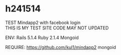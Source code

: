 # h241514
TEST Mindapp2 with facebook login  
THIS IS MY TEST SITE 
CODE MAY NOT UPDATED

ENV: 
Rails 5.1.4
Ruby 2.1.4
Mongoid

REQUIRE:
  https://github.com/kul1/mindapp2
  mongoid